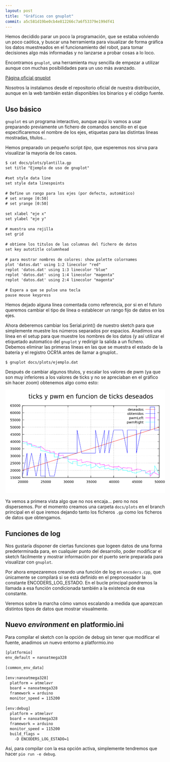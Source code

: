 ```yaml
---
layout: post
title:  "Gráficas con gnuplot"
commit: a5c581d19be0cb4e812266c7a6f53379e199df41
---
```

Hemos decidido parar un poco la programación, que se estaba volviendo un
poco caótica, y buscar una herramienta para visualizar de forma gráfica
los datos muestreados en el funcionamiento del robot, para tomar
decisiones algo más informadas y no lanzarse a probar cosas a lo loco.

Encontramos `gnuplot`, una herramienta muy sencilla de empezar a utilizar
aunque con muchas posibilidades para un uso más avanzado.

[Página oficial gnuplot](http://www.gnuplot.info)

Nosotros la instalamos desde el repositorio oficial de nuestra distribución,
aunque en la web también están disponibles los binarios y el código fuente.

## Uso básico

`gnuplot` es un programa interactivo, aunque aquí lo vamos a usar preparando
previamente un fichero de comandos sencillo en el que especificaremos el 
nombre de los ejes, etiquetas para las distintas líneas mostradas, títulos...

Hemos preparado un pequeño script _tipo_, que esperemos nos sirva para
visualizar la mayoría de los casos.

```
$ cat docs/plots/plantilla.gp
set title "Ejemplo de uso de gnuplot"

#set style data line
set style data linespoints

# Define un rango para los ejes (por defecto, automático)
# set xrange [0:50]
# set yrange [0:50]

set xlabel "eje x"
set ylabel "eje y"

# muestra una rejilla
set grid

# obtiene los titulos de las columnas del fichero de datos
set key autotitle columnhead

# para mostrar nombres de colores: show palette colornames
plot 'datos.dat' using 1:2 linecolor "red"
replot 'datos.dat' using 1:3 linecolor "blue"
replot 'datos.dat' using 1:4 linecolor "magenta"
replot 'datos.dat' using 2:4 linecolor "magenta"

# Espera a que se pulse una tecla
pause mouse keypress
```

Hemos dejado alguna línea comentada como referencia, por si en el futuro
queremos cambiar el tipo de línea o establecer un rango fijo de datos en
los ejes.

Ahora deberemos cambiar los Serial.print() de nuestro sketch para que
simplemente muestre los números separados por espacios. Anadimos una línea en el setup
para que muestre los nombres de los datos (y así utilizar el etiquetado automatico
del `gnuplot` y redirigir la salida a un fichero. Debemos eliminar las primeras líneas
en las que se muestra el estado de la batería y el registro OCR1A antes de llamar a
gnuplot..

```
$ gnuplot docs/plots/ejemplo.dat
```

Después de cambiar algunos titulos, y escalar los valores de pwm (ya que son muy
inferiores a los valores de ticks y no se apreciaban en el gráfico sin hacer zoom)
obtenemos algo como esto:

![ejemplo gnuplot](../assets/2019-01-09-ejemplo_gnuplot.png)

Ya vemos a primera vista algo que no nos encaja... pero no nos dispersemos. Por el
momento creamos una carpeta `docs/plots` en el branch principal en el que iremos
dejando tanto los ficheros `.gp` como los ficheros de datos que obtengamos.

## Funciones de log

Nos gustaría disponer de ciertas funciones que logeen datos de una forma
predeterminada para, en cualquier punto del desarrollo, poder modificar el
sketch fácilmente y mostrar información por el puerto serie preparada
para visualizar con `gnuplot`. 

Por ahora empezaremos creando una función de log en `encoders.cpp`, que
únicamente se compilará si se está definido en el preprocesador la
constante ENCODERS_LOG_ESTADO. En el bucle principal pondremos la llamada
a esa función condicionada también a la existencia de esa constante.

Veremos sobre la marcha cómo vamos escalando a medida que aparezcan distintos tipos de
datos que mostrar visualmente.

## Nuevo _environment_ en platformio.ini

Para compilar el sketch con la opción de debug sin tener que modificar
el fuente, anadimos un nuevo entorno a platformio.ino

```
[platformio]
env_default = nanoatmega328

[common_env_data]

[env:nanoatmega328]
  platform = atmelavr
  board = nanoatmega328
  framework = arduino
  monitor_speed = 115200

[env:debug]
  platform = atmelavr
  board = nanoatmega328
  framework = arduino
  monitor_speed = 115200
  build_flags =
    -D ENCODERS_LOG_ESTADO=1

```

Así, para compilar con la esa opción activa, simplemente tendremos que hacer
`pio run -e debug`.
